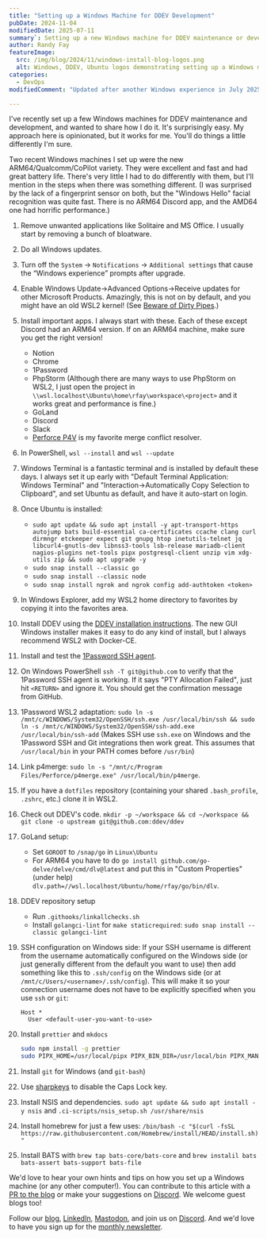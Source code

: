 ```yaml
---
title: "Setting up a Windows Machine for DDEV Development"
pubDate: 2024-11-04
modifiedDate: 2025-07-11
summary`: Setting up a new Windows machine for DDEV maintenance or development is pretty easy. Here are my opinionated steps.
author: Randy Fay
featureImage:
  src: /img/blog/2024/11/windows-install-blog-logos.png
  alt: Windows, DDEV, Ubuntu logos demonstrating setting up a Windows machine for DDEV.
categories:
  - DevOps
modifiedComment: "Updated after another Windows experience in July 2025, and added some ARM64-specific notes."

---
```


I've recently set up a few Windows machines for DDEV maintenance and development, and wanted to share how I do it. It's surprisingly easy. My approach here is opinionated, but it works for me. You'll do things a little differently I'm sure.

Two recent Windows machines I set up were the new ARM64/Qualcomm/CoPilot variety. They were excellent and fast and had great battery life. There's very little I had to do differently with them, but I'll mention in the steps when there was something different. (I was surprised by the lack of a fingerprint sensor on both, but the "Windows Hello" facial recognition was quite fast. There is no ARM64 Discord app, and the AMD64 one had horrific performance.)

1. Remove unwanted applications like Solitaire and MS Office. I usually start by removing a bunch of bloatware.
2. Do all Windows updates.
3. Turn off the `System` -> `Notifications` -> `Additional settings` that cause the “Windows experience” prompts after upgrade.
4. Enable Windows Update->Advanced Options->Receive updates for other Microsoft Products. Amazingly, this is not on by default, and you might have an old WSL2 kernel! (See [Beware of Dirty Pipes](beware-of-dirty-pipes-and-docker-desktop-on-windows.md).)
5. Install important apps. I always start with these. Each of these except Discord had an ARM64 version. If on an ARM64 machine, make sure you get the right version!
   - Notion
   - Chrome
   - 1Password
   - PhpStorm (Although there are many ways to use PhpStorm on WSL2, I just open the project in `\\wsl.localhost\Ubuntu\home\rfay\workspace\<project>` and it works great and performance is fine.)
   - GoLand
   - Discord
   - Slack
   - [Perforce P4V](https://www.perforce.com/downloads/helix-visual-client-p4v) is my favorite merge conflict resolver.
6. In PowerShell, `wsl --install` and `wsl --update`
7. Windows Terminal is a fantastic terminal and is installed by default these days. I always set it up early with "Default Terminal Application: Windows Terminal" and "Interaction->Automatically Copy Selection to Clipboard", and set Ubuntu as default, and have it auto-start on login.
8. Once Ubuntu is installed:
   - `sudo apt update && sudo apt install -y apt-transport-https autojump bats build-essential ca-certificates ccache clang curl dirmngr etckeeper expect git gnupg htop inetutils-telnet jq libcurl4-gnutls-dev libnss3-tools lsb-release mariadb-client nagios-plugins net-tools pipx postgresql-client unzip vim xdg-utils zip && sudo apt upgrade -y`
   - `sudo snap install --classic go`
   - `sudo snap install --classic node`
   - `sudo snap install ngrok and ngrok config add-authtoken <token>`
9. In Windows Explorer, add my WSL2 home directory to favorites by copying it into the favorites area.
10. Install DDEV using the [DDEV installation instructions](https://ddev.readthedocs.io/en/stable/users/install/). The new GUI Windows installer makes it easy to do any kind of install, but I always recommend WSL2 with Docker-CE.
11. Install and test the [1Password SSH agent](https://developer.1password.com/docs/ssh/agent/).
12. On Windows PowerShell `ssh -T git@github.com` to verify that the 1Password SSH agent is working. If it says "PTY Allocation Failed", just hit `<RETURN>` and ignore it. You should get the confirmation message from GitHub.
13. 1Password WSL2 adaptation:
    `sudo ln -s /mnt/c/WINDOWS/System32/OpenSSH/ssh.exe /usr/local/bin/ssh && sudo ln -s /mnt/c/WINDOWS/System32/OpenSSH/ssh-add.exe /usr/local/bin/ssh-add` (Makes SSH use `ssh.exe` on Windows and the 1Password SSH and Git integrations then work great. This assumes that `/usr/local/bin` in your PATH comes before `/usr/bin`)
14. Link p4merge: `sudo ln -s "/mnt/c/Program Files/Perforce/p4merge.exe" /usr/local/bin/p4merge`.
15. If you have a `dotfiles` repository (containing your shared `.bash_profile`, `.zshrc`, etc.) clone it in WSL2.
16. Check out DDEV's code. `mkdir -p ~/workspace && cd ~/workspace && git clone -o upstream git@github.com:ddev/ddev`
17. GoLand setup:
    - Set `GOROOT` to `/snap/go` in `Linux\Ubuntu`
    - For ARM64 you have to do `go install github.com/go-delve/delve/cmd/dlv@latest` and put this in "Custom Properties" (under help) `dlv.path=//wsl.localhost/Ubuntu/home/rfay/go/bin/dlv`.
18. DDEV repository setup
    - Run `.githooks/linkallchecks.sh`
    - Install `golangci-lint` for `make staticrequired`: `sudo snap install --classic golangci-lint`
19. SSH configuration on Windows side: If your SSH username is different from the username automatically configured on the Windows side (or just generally different from the default you want to use) then add something like this to `.ssh/config` on the Windows side (or at `/mnt/c/Users/<username>/.ssh/config`). This will make it so your connection username does not have to be explicitly specified when you use `ssh` or `git`:
    ```
    Host *
      User <default-user-you-want-to-use>
    ```
20. Install `prettier` and `mkdocs`

    ```bash
    sudo npm install -g prettier
    sudo PIPX_HOME=/usr/local/pipx PIPX_BIN_DIR=/usr/local/bin PIPX_MAN_DIR=/usr/local/share/man pipx install mkdocs
    ```
21. Install `git` for Windows (and `git-bash`)
22. Use [sharpkeys](https://github.com/randyrants/sharpkeys) to disable the Caps Lock key.
23. Install NSIS and dependencies. `sudo apt update && sudo apt install -y nsis` and `.ci-scripts/nsis_setup.sh /usr/share/nsis`
24. Install homebrew for just a few uses: `/bin/bash -c "$(curl -fsSL https://raw.githubusercontent.com/Homebrew/install/HEAD/install.sh)"`
25. Install BATS with `brew tap bats-core/bats-core` and `brew instalil bats bats-assert bats-support bats-file`

We'd love to hear your own hints and tips on how you set up a Windows machine (or any other computer!). You can contribute to this article with a [PR to the blog](https://github.com/ddev/ddev.com) or make your suggestions on [Discord](/s/discord). We welcome guest blogs too!

Follow our [blog](https://ddev.com/blog/), [LinkedIn](https://www.linkedin.com/company/ddev-foundation), [Mastodon](https://fosstodon.org/@ddev), and join us on [Discord](/s/discord). And we'd love to have you sign up for the [monthly newsletter](/newsletter).
